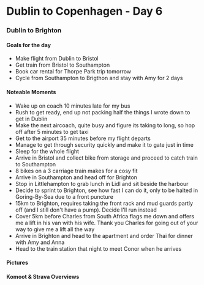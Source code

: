 # Dublin to Copenhagen - Day 6

### Dublin to Brighton

#### Goals for the day

*   Make flight from Dublin to Bristol
*   Get train from Bristol to Southampton
*   Book car rental for Thorpe Park trip tomorrow
*   Cycle from Southampton to Brigthon and stay with Amy for 2 days



#### Noteable Moments

*   Wake up on coach 10 minutes late for my bus
*   Rush to get ready, end up not packing half the things I wrote down to get in Dublin
*   Make the next aircoach, quite busy and figure its taking to long, so hop off after 5 minutes to get taxi
*   Get to the airport 35 minutes before my flight departs
*   Manage to get through security quickly and make it to gate just in time
*   Sleep for the whole flight
*   Arrive in Bristol and collect bike from storage and proceed to catch train to Southampton
*   8 bikes on a 3 carriage train makes for a cosy fit
*   Arrive in Southampton and head off for Brighton
*   Stop in Littlehampton to grab lunch in Lidl and sit beside the harbour
*   Decide to sprint to Brighton, see how fast I can do it, only to be halted in Goring-By-Sea due to a front puncture
*   15km to Brighton, requires taking the front rack and mud guards partly off (and I still don't have a pump). Decide I'll run instead
*   Cover 5km before Charles from South Africa flags me down and offers me a lift in his van with his wife. Thank you Charles for going out of your way to give me a lift all the way
*   Arrive in Brighton and head to the apartment and order Thai for dinner with Amy and Anna
*   Head to the train station that night to meet Conor when he arrives

</div>

#### Pictures

#### Komoot & Strava Overviews